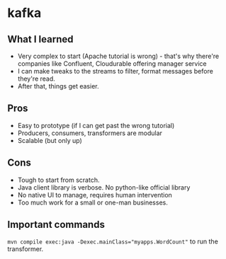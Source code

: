 # kafka

## What I learned
- Very complex to start (Apache tutorial is wrong) - that's why there're companies like Confluent, Cloudurable offering manager service
- I can make tweaks to the streams to filter, format messages before they're read.
- After that, things get easier.

## Pros
- Easy to prototype (if I can get past the wrong tutorial)
- Producers, consumers, transformers are modular
- Scalable (but only up)

## Cons
- Tough to start from scratch. 
- Java client library is verbose. No python-like official library
- No native UI to manage, requires human intervention
- Too much work for a small or one-man businesses.

## Important commands
```mvn compile exec:java -Dexec.mainClass="myapps.WordCount"``` to run the transformer.
